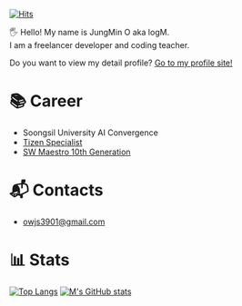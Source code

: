 [![Hits](https://hits.seeyoufarm.com/api/count/incr/badge.svg?url=https%3A%2F%2Fgithub.com%2Fowjs3901&count_bg=%2379C83D&title_bg=%23555555&icon=&icon_color=%23E7E7E7&title=hits&edge_flat=false)](https://hits.seeyoufarm.com)

🖐 Hello! My name is JungMin O aka logM.  
I am a freelancer developer and coding teacher.

Do you want to view my detail profile?
[Go to my profile site!](https://flax-capybara-c52.notion.site/b586bceeb868413ea0205c2fe1090a7e)

# 📚 Career
- Soongsil University AI Convergence
- [Tizen Specialist](https://specialist.tizen.org/)
- [SW Maestro 10th Generation](https://www.swmaestro.org/sw/main/main.do)

# 📬 Contacts
- owjs3901@gmail.com

# 📊 Stats
[![Top Langs](https://github-readme-stats.vercel.app/api/top-langs/?username=owjs3901)](https://github.com/anuraghazra/github-readme-stats)
[![M's GitHub stats](https://github-readme-stats.vercel.app/api?username=owjs3901)](https://github.com/anuraghazra/github-readme-stats)


